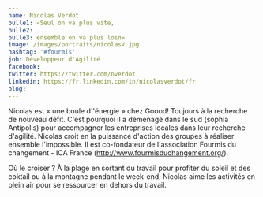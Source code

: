 ```yaml
---
name: Nicolas Verdot
bulle1: «Seul on va plus vite, 
bulle2: ...
bulle3: ensemble on va plus loin»
image: /images/portraits/nicolasV.jpg
hashtag: '#fourmis'
job: Développeur d'Agilité
facebook: 
twitter: https://twitter.com/nverdot
linkedin: https://fr.linkedin.com/in/nicolasverdot/fr
blog: 
---
```

Nicolas est  « une boule d''énergie » chez Goood! Toujours à la recherche de nouveau défit. C'est pourquoi il a déménagé dans le sud (sophia Antipolis) pour accompagner les entreprises locales dans leur recherche d'agilité. Nicolas croit en la puissance d'action des groupes à réaliser ensemble l'impossible. Il est co-fondateur de l'association Fourmis du changement - ICA France (http://www.fourmisduchangement.org/).

Où le croiser ? À la plage en sortant du travail pour profiter du soleil et des coktail ou à la montagne pendant le week-end, Nicolas aime les activités en plein air pour se ressourcer en dehors du travail.
